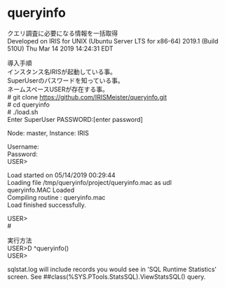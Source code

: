 # queryinfo
クエリ調査に必要になる情報を一括取得  
Developed on IRIS for UNIX (Ubuntu Server LTS for x86-64) 2019.1 (Build 510U) Thu Mar 14 2019 14:24:31 EDT

導入手順  
インスタンス名IRISが起動している事。  
SuperUserのパスワードを知っている事。  
ネームスペースUSERが存在する事。  
\# git clone https://github.com/IRISMeister/queryinfo.git  
\# cd queryinfo  
\# ./load.sh  
Enter SuperUser PASSWORD:[enter password]  

Node: master, Instance: IRIS  

Username:  
Password:  
USER>  
  
Load started on 05/14/2019 00:29:44  
Loading file /tmp/queryinfo/project/queryinfo.mac as udl  
queryinfo.MAC Loaded  
Compiling routine : queryinfo.mac  
Load finished successfully.  

USER>  
\#

実行方法  
USER>D ^queryinfo()  
USER>

sqlstat.log will include records you would see in 'SQL Runtime Statistics' screen.
See ##class(%SYS.PTools.StatsSQL).ViewStatsSQL() query.
